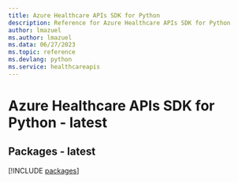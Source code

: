 ```yaml
---
title: Azure Healthcare APIs SDK for Python
description: Reference for Azure Healthcare APIs SDK for Python
author: lmazuel
ms.author: lmazuel
ms.data: 06/27/2023
ms.topic: reference
ms.devlang: python
ms.service: healthcareapis
---
```

# Azure Healthcare APIs SDK for Python - latest
## Packages - latest
[!INCLUDE [packages](healthcare-apis-index.md)]